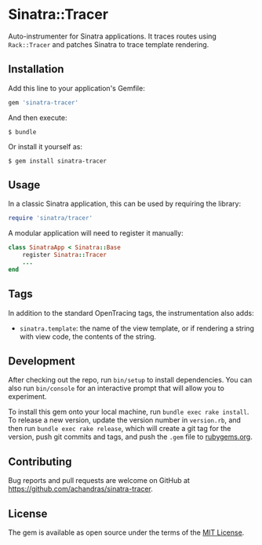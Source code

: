 # Sinatra::Tracer

Auto-instrumenter for Sinatra applications. It traces routes using
`Rack::Tracer` and patches Sinatra to trace template rendering.

## Installation

Add this line to your application's Gemfile:

```ruby
gem 'sinatra-tracer'
```

And then execute:

    $ bundle

Or install it yourself as:

    $ gem install sinatra-tracer

## Usage

In a classic Sinatra application, this can be used by requiring the library:

```ruby
require 'sinatra/tracer'
```

A modular application will need to register it manually:

```ruby
class SinatraApp < Sinatra::Base
    register Sinatra::Tracer
    ...
end
```

## Tags

In addition to the standard OpenTracing tags, the instrumentation also adds:
- `sinatra.template`: the name of the view template, or if rendering a string with view code, the contents of the string.

## Development

After checking out the repo, run `bin/setup` to install dependencies. You can also run `bin/console` for an interactive prompt that will allow you to experiment.

To install this gem onto your local machine, run `bundle exec rake install`. To release a new version, update the version number in `version.rb`, and then run `bundle exec rake release`, which will create a git tag for the version, push git commits and tags, and push the `.gem` file to [rubygems.org](https://rubygems.org).

## Contributing

Bug reports and pull requests are welcome on GitHub at https://github.com/achandras/sinatra-tracer.

## License

The gem is available as open source under the terms of the [MIT License](https://opensource.org/licenses/MIT).
